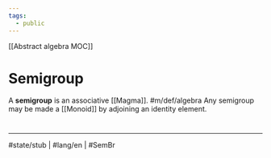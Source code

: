 ```yaml
---
tags:
  - public
---
```

[[Abstract algebra MOC]]
# Semigroup

A **semigroup** is an associative [[Magma]]. #m/def/algebra 
Any semigroup may be made a [[Monoid]] by adjoining an identity element.

#
---
#state/stub | #lang/en | #SemBr
